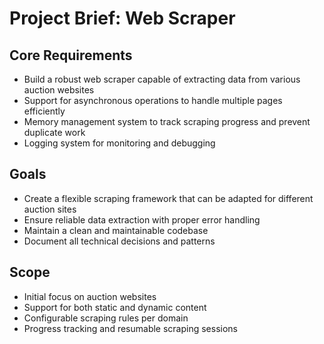# Project Brief: Web Scraper

## Core Requirements
- Build a robust web scraper capable of extracting data from various auction websites
- Support for asynchronous operations to handle multiple pages efficiently
- Memory management system to track scraping progress and prevent duplicate work
- Logging system for monitoring and debugging

## Goals
- Create a flexible scraping framework that can be adapted for different auction sites
- Ensure reliable data extraction with proper error handling
- Maintain a clean and maintainable codebase
- Document all technical decisions and patterns

## Scope
- Initial focus on auction websites
- Support for both static and dynamic content
- Configurable scraping rules per domain
- Progress tracking and resumable scraping sessions 